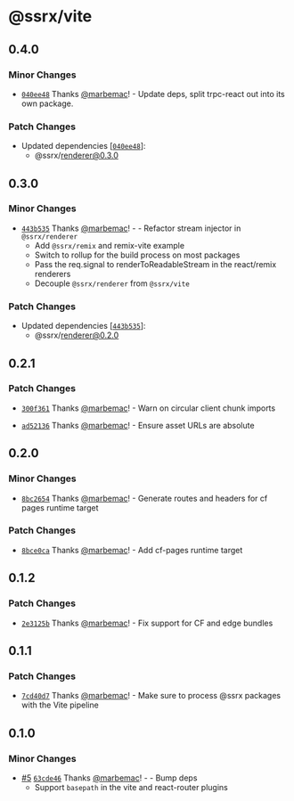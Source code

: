 # @ssrx/vite

## 0.4.0

### Minor Changes

- [`040ee48`](https://github.com/marbemac/ssrx/commit/040ee4869cf7fa5bb12cbb711be9d47d3d539c29) Thanks
  [@marbemac](https://github.com/marbemac)! - Update deps, split trpc-react out into its own package.

### Patch Changes

- Updated dependencies [[`040ee48`](https://github.com/marbemac/ssrx/commit/040ee4869cf7fa5bb12cbb711be9d47d3d539c29)]:
  - @ssrx/renderer@0.3.0

## 0.3.0

### Minor Changes

- [`443b535`](https://github.com/marbemac/ssrx/commit/443b535a5a3767a453114038796baf1f684ebfed) Thanks
  [@marbemac](https://github.com/marbemac)! - - Refactor stream injector in `@ssrx/renderer`
  - Add `@ssrx/remix` and remix-vite example
  - Switch to rollup for the build process on most packages
  - Pass the req.signal to renderToReadableStream in the react/remix renderers
  - Decouple `@ssrx/renderer` from `@ssrx/vite`

### Patch Changes

- Updated dependencies [[`443b535`](https://github.com/marbemac/ssrx/commit/443b535a5a3767a453114038796baf1f684ebfed)]:
  - @ssrx/renderer@0.2.0

## 0.2.1

### Patch Changes

- [`300f361`](https://github.com/marbemac/ssrx/commit/300f3611325eb34134f37f66313642d9a074b812) Thanks
  [@marbemac](https://github.com/marbemac)! - Warn on circular client chunk imports

- [`ad52136`](https://github.com/marbemac/ssrx/commit/ad521367cdfb993d91b2af3d994eecf2ebd6b00f) Thanks
  [@marbemac](https://github.com/marbemac)! - Ensure asset URLs are absolute

## 0.2.0

### Minor Changes

- [`8bc2654`](https://github.com/marbemac/ssrx/commit/8bc26540aa180f53540307a58d0831a859b893f0) Thanks
  [@marbemac](https://github.com/marbemac)! - Generate routes and headers for cf pages runtime target

### Patch Changes

- [`8bce0ca`](https://github.com/marbemac/ssrx/commit/8bce0cab6578b742406102013bf69cbce5de3c30) Thanks
  [@marbemac](https://github.com/marbemac)! - Add cf-pages runtime target

## 0.1.2

### Patch Changes

- [`2e3125b`](https://github.com/marbemac/ssrx/commit/2e3125b9763041b8ff3d7bede66b51b56f04628a) Thanks
  [@marbemac](https://github.com/marbemac)! - Fix support for CF and edge bundles

## 0.1.1

### Patch Changes

- [`7cd40d7`](https://github.com/marbemac/ssrx/commit/7cd40d7ff7b1aeb8f0853e454e3262dee569253a) Thanks
  [@marbemac](https://github.com/marbemac)! - Make sure to process @ssrx packages with the Vite pipeline

## 0.1.0

### Minor Changes

- [#5](https://github.com/marbemac/ssrx/pull/5)
  [`63cde46`](https://github.com/marbemac/ssrx/commit/63cde4631a142ffe352a9fa008b09f153a45ce1d) Thanks
  [@marbemac](https://github.com/marbemac)! - - Bump deps
  - Support `basepath` in the vite and react-router plugins
